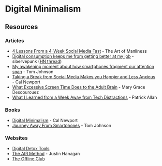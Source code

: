 # Digital Minimalism

## Resources

### Articles

* [4 Lessons From a 4-Week Social Media Fast](https://www.artofmanliness.com/articles/4-lessons-from-a-4-week-social-media-fast/) - The Art of Manliness
* [Digital consumption keeps me from getting better at my job](http://sibervepunk.com/digital-consumption.html) - sibervepunk ([HN thread](https://news.ycombinator.com/item?id=42379970))
* [My awakening moment about how smartphones fragment our attention span](https://idratherbewriting.com/smartphones/awakening-moment-to-how-smartphones-fragment-our-attention.html) - Tom Johnson
* [Taking a Break from Social Media Makes you Happier and Less Anxious](https://www.calnewport.com/blog/2022/05/16/taking-a-break-from-social-media-makes-you-happier-and-less-anxious/) - Cal Newport
* [What Excessive Screen Time Does to the Adult Brain](https://longevity.stanford.edu/lifestyle/2024/05/30/what-excessive-screen-time-does-to-the-adult-brain/) - Mary Grace Descourouez
* [What I Learned from a Week Away from Tech Distractions](https://lifehacker.com/what-i-learned-from-a-week-away-from-tech-distractions-1697454052) - Patrick Allan

### Books

* [Digital Minimalism](https://www.calnewport.com/books/digital-minimalism/) - Cal Newport
* [Journey Away From Smartphones](https://idratherbewriting.com/smartphones/index.html) - Tom Johnson

### Websites

* [Digital Detox Tools](https://digitaldetoxtools.com/)
* [The AIR Method](https://www.staygrounded.online/s/the-air-method) - Justin Hanagan
* [The Offline Club](https://www.theoffline-club.com/)
